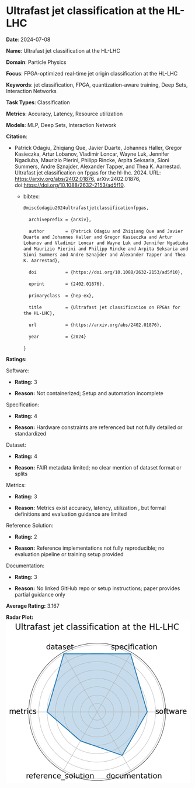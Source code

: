 # Ultrafast jet classification at the HL-LHC


**Date**: 2024-07-08


**Name**: Ultrafast jet classification at the HL-LHC


**Domain**: Particle Physics


**Focus**: FPGA-optimized real-time jet origin classification at the HL-LHC


**Keywords**: jet classification, FPGA, quantization-aware training, Deep Sets, Interaction Networks


**Task Types**: Classification


**Metrics**: Accuracy, Latency, Resource utilization


**Models**: MLP, Deep Sets, Interaction Network


**Citation**:


- Patrick Odagiu, Zhiqiang Que, Javier Duarte, Johannes Haller, Gregor Kasieczka, Artur Lobanov, Vladimir Loncar, Wayne Luk, Jennifer Ngadiuba, Maurizio Pierini, Philipp Rincke, Arpita Seksaria, Sioni Summers, Andre Sznajder, Alexander Tapper, and Thea K. Aarrestad. Ultrafast jet classification on fpgas for the hl-lhc. 2024. URL: https://arxiv.org/abs/2402.01876, arXiv:2402.01876, doi:https://doi.org/10.1088/2632-2153/ad5f10.

  - bibtex:
      ```
      @misc{odagiu2024ultrafastjetclassificationfpgas,

        archiveprefix = {arXiv},

        author        = {Patrick Odagiu and Zhiqiang Que and Javier Duarte and Johannes Haller and Gregor Kasieczka and Artur Lobanov and Vladimir Loncar and Wayne Luk and Jennifer Ngadiuba and Maurizio Pierini and Philipp Rincke and Arpita Seksaria and Sioni Summers and Andre Sznajder and Alexander Tapper and Thea K. Aarrestad},

        doi           = {https://doi.org/10.1088/2632-2153/ad5f10},

        eprint        = {2402.01876},

        primaryclass  = {hep-ex},

        title         = {Ultrafast jet classification on FPGAs for the HL-LHC},

        url           = {https://arxiv.org/abs/2402.01876},

        year          = {2024}

      }

      ```

**Ratings:**


Software:


  - **Rating:** 3


  - **Reason:** Not containerized; Setup and automation incomplete 


Specification:


  - **Rating:** 4


  - **Reason:** Hardware constraints are referenced but not fully detailed or standardized 


Dataset:


  - **Rating:** 4


  - **Reason:** FAIR metadata limited; no clear mention of dataset format or splits 


Metrics:


  - **Rating:** 3


  - **Reason:** Metrics exist  accuracy, latency, utilization , but formal definitions and evaluation guidance are limited 


Reference Solution:


  - **Rating:** 2


  - **Reason:** Reference implementations not fully reproducible; no evaluation pipeline or training setup provided 


Documentation:


  - **Rating:** 3


  - **Reason:** No linked GitHub repo or setup instructions; paper provides partial guidance only 


**Average Rating:** 3.167


**Radar Plot:**
 ![Ultrafast Jet Classification At The Hl-Lhc radar plot](../../tex/images/ultrafast_jet_classification_at_the_hl-lhc_radar.png)